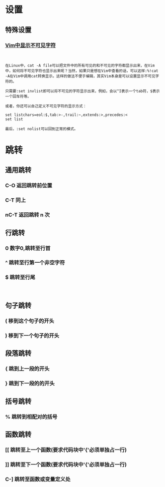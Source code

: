 # 设置

## 特殊设置

### [Vim中显示不可见字符](http://blog.csdn.net/wusecaiyun/article/details/50435416)                     

```


在Linux中，cat -A file可以把文件中的所有可见的和不可见的字符都显示出来，在Vim中，如何将不可见字符也显示出来呢？当然，如果只是想在Vim中查看的话，可以这样:%!cat -A在Vim中调用cat转换显示。这样的做法不便于编辑，其实Vim本身是可以设置显示不可见字符的。

只需要:set invlist即可以将不可见的字符显示出来，例如，会以^I表示一个tab符，$表示一个回车符等。

或者，你还可以自己定义不可见字符的显示方式：

set listchars=eol:$,tab:>-,trail:~,extends:>,precedes:<
set list

最后，:set nolist可以回到正常的模式。
```



# 跳转



## 通用跳转

### C-O 返回跳转前位置 

### C-T 同上 

### nC-T 返回跳转 n 次



## 行跳转

### 0 数字0,跳转至行首 

### ^ 跳转至行第一个非空字符 

### $ 跳转至行尾

​                    



## 句子跳转

### ( 移到这个句子的开头

### ) 移到下一个句子的开头



## 段落跳转

### { 跳到上一段的开头

### } 跳到下一段的的开头



## 括号跳转



### % 跳转到相配对的括号



## 函数跳转



### [[ 跳转至上一个函数(要求代码块中'{'必须单独占一行)

### ]] 跳转至下一个函数(要求代码块中'{'必须单独占一行)

### C-] 跳转至函数或变量定义处












